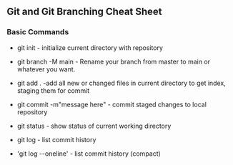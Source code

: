 ## Git and Git Branching Cheat Sheet


### Basic Commands
* git init - initialize current directory with repository

* git branch -M main - Rename your branch from master to main or whatever you want.

* git add . -add all new or changed files in current directory to get index, staging them for commit

* git commit -m"message here" - commit staged changes to local repository

* git status - show status of current working directory
* git log - list commit history
* 'git log --oneline' - list commit history (compact)

